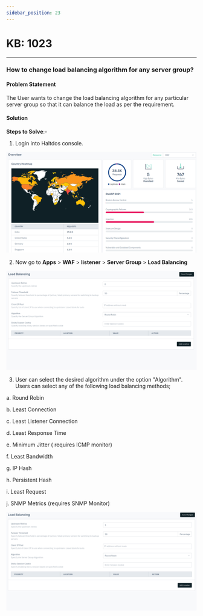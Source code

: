 ```yaml
---
sidebar_position: 23
---
```


# KB: 1023
-----------

### **How to change load balancing algorithm for any server group?**

#### **Problem Statement**

The User wants to change the load balancing algorithm for any particular server group so that it can balance the load as per the requirement.

#### **Solution**

**Steps to Solve**:-

1. Login into Haltdos console.

![kb-1023](/img/waf/v8/kb/kb_1023_overview.png)

2. Now go to  **Apps** > **WAF** > **listener** > **Server Group** > **Load Balancing**

![kb-1023](/img/waf/v8/kb/kb_1023_load_balancing.png)

3. User can select the desired algorithm under the option "Algorithm". Users can select any of the following load balancing methods;

a. Round Robin

b. Least Connection 

c. Least Listener Connection 

d. Least Response Time

e. Minimum Jitter ( requires ICMP monitor)

f. Least Bandwidth 

g. IP Hash

h. Persistent Hash 

i. Least Request

j. SNMP Metrics (requires SNMP Monitor)

![kb-1023](/img/waf/v8/kb/kb_1023_load_balancing_conf.png)
